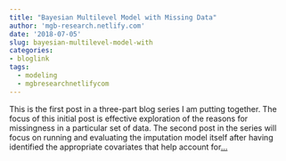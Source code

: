 ```yaml
---
title: "Bayesian Multilevel Model with Missing Data"
author: 'mgb-research.netlify.com'
date: '2018-07-05'
slug: bayesian-multilevel-model-with
categories:
- bloglink
tags:
  - modeling
  - mgbresearchnetlifycom
---
```


This is the first post in a three-part blog series I am putting together. The focus of this initial post is effective exploration of the reasons for missingness in a particular set of data. The second post in the series will focus on running and evaluating the imputation model itself after having identified the appropriate covariates that help account for[... <i class="fas fa-external-link-alt"></i>](https://mgb-research.netlify.com/post/bayesian-multilevel-model-with-missing-data-complete-work-flow/)

